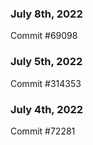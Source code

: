 ### July 8th, 2022

Commit #69098

### July 5th, 2022

Commit #314353


### July 4th, 2022

Commit #72281
